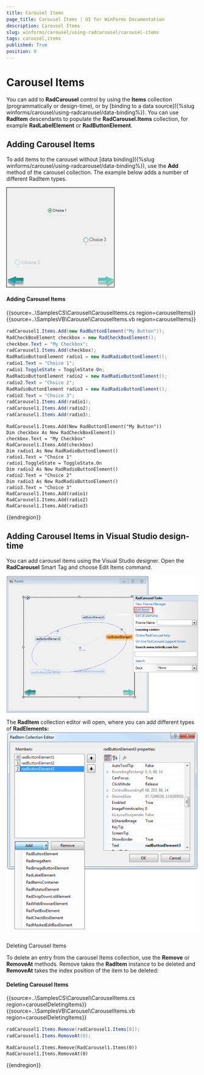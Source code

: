 ```yaml
---
title: Carousel Items
page_title: Carousel Items | UI for WinForms Documentation
description: Carousel Items
slug: winforms/carousel/using-radcarousel/carousel-items
tags: carousel,items
published: True
position: 0
---
```


# Carousel Items
 
You can add to __RadCarousel__ control by using the __Items__ collection (programmatically or design-time), or by [binding to a data source]({%slug winforms/carousel/using-radcarousel/data-binding%}). You can use __RadItem__ descendants to populate the __RadCarousel.Items__ collection, for example __RadLabelElement__ or __RadButtonElement__.

## Adding Carousel Items

To add items to the carousel without [data binding]({%slug winforms/carousel/using-radcarousel/data-binding%}), use the __Add__ method of the carousel collection. The example below adds a number of different RadItem types.

![carousel-using-radcorousel-carousel-items 001](images/carousel-using-radcorousel-carousel-items001.png)

#### Adding Carousel Items 

{{source=..\SamplesCS\Carousel\CarouselItems.cs region=carouselItems}} 
{{source=..\SamplesVB\Carousel\CarouselItems.vb region=carouselItems}} 

````C#
radCarousel1.Items.Add(new RadButtonElement("My Button"));
RadCheckBoxElement checkbox = new RadCheckBoxElement();
checkbox.Text = "My Checkbox";
radCarousel1.Items.Add(checkbox);
RadRadioButtonElement radio1 = new RadRadioButtonElement();
radio1.Text = "Choice 1";
radio1.ToggleState = ToggleState.On;
RadRadioButtonElement radio2 = new RadRadioButtonElement();
radio2.Text = "Choice 2";
RadRadioButtonElement radio3 = new RadRadioButtonElement();
radio3.Text = "Choice 3";
radCarousel1.Items.Add(radio1);
radCarousel1.Items.Add(radio2);
radCarousel1.Items.Add(radio3);

````
````VB.NET
RadCarousel1.Items.Add(New RadButtonElement("My Button"))
Dim checkbox As New RadCheckBoxElement()
checkbox.Text = "My Checkbox"
RadCarousel1.Items.Add(checkbox)
Dim radio1 As New RadRadioButtonElement()
radio1.Text = "Choice 1"
radio1.ToggleState = ToggleState.On
Dim radio2 As New RadRadioButtonElement()
radio2.Text = "Choice 2"
Dim radio3 As New RadRadioButtonElement()
radio3.Text = "Choice 3"
RadCarousel1.Items.Add(radio1)
RadCarousel1.Items.Add(radio2)
RadCarousel1.Items.Add(radio3)

````

{{endregion}} 
 

## Adding Carousel Items in Visual Studio design-time

You can add carousel items using the Visual Studio designer. Open the __RadCarousel__ Smart Tag and choose Edit Items command.

![carousel-using-radcorousel-carousel-items 002](images/carousel-using-radcorousel-carousel-items002.png)

The __RadItem__ collection editor will open, where you can add different types of __RadElements:__![carousel-using-radcorousel-carousel-items 004](images/carousel-using-radcorousel-carousel-items004.png)

## 

Deleting Carousel Items

To delete an entry from the carousel Items collection, use the __Remove__ or __RemoveAt__ methods. Remove takes the __RadItem__ instance to be deleted and __RemoveAt__ takes the index position of the item to be deleted:
        
#### Deleting Carousel Items 

{{source=..\SamplesCS\Carousel\CarouselItems.cs region=carouselDeletingItems}} 
{{source=..\SamplesVB\Carousel\CarouselItems.vb region=carouselDeletingItems}} 

````C#
radCarousel1.Items.Remove(radCarousel1.Items[0]);
radCarousel1.Items.RemoveAt(0);

````
````VB.NET
RadCarousel1.Items.Remove(RadCarousel1.Items(0))
RadCarousel1.Items.RemoveAt(0)

````

{{endregion}} 



